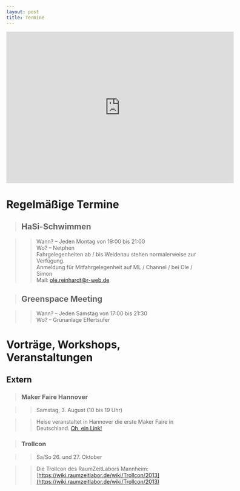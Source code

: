 ```yaml
---
layout: post
title: Termine
---
```


<iframe id='cv_if5' src='http://cdn.instantcal.com/cvir.html?id=cv_nav5&file=webcal%3A%2F%2Fp06-calendarws.icloud.com%2Fca%2Fsubscribe%2F1%2FUBv-TIGJfFoHvGX1Y3IAW_b_RH1l2kaXsN7A1WWNeRCCJBhheEGTp0MqKpds2EJzUaEwhJoFM9iieG9_M3ygAD2RXJWFgSv4Yr6PYPzVUgA&theme=XGR&ccolor=%23ffffc0&dims=1&gtype=cv_monthgrid&gcloseable=0&gnavigable=1&gperiod=month&itype=cv_simpleevent' allowTransparency=true scrolling='no' frameborder=0 height=400 width=600></iframe>

# Regelmäßige Termine

> ## HaSi-Schwimmen

>> Wann? – Jeden Montag von 19:00 bis 21:00  
>> Wo? – Netphen  
>> Fahrgelegenheiten ab / bis Weidenau stehen normalerweise zur Verfügung.  
>> Anmeldung für Mitfahrgelegenheit auf ML / Channel / bei Ole / Simon  
>> Mail: ole.reinhardt@r-web.de  

> ## Greenspace Meeting

>> Wann? – Jeden Samstag von 17:00 bis 21:30  
>> Wo? – Grünanlage Effertsufer


# Vorträge, Workshops, Veranstaltungen 

## Extern

> ### Maker Faire Hannover

>> Samstag, 3. August (10 bis 19 Uhr)

>> Heise veranstaltet in Hannover die erste Maker Faire in Deutschland.
>> [Oh, ein Link!](http://de.amiando.com/makerfaire2013.html)

> ### Trollcon

>> Sa/So 26. und 27. Oktober

>> Die Trollcon des RaumZeitLabors Mannheim: [https://wiki.raumzeitlabor.de/wiki/Trollcon/2013](https://wiki.raumzeitlabor.de/wiki/Trollcon/2013)


